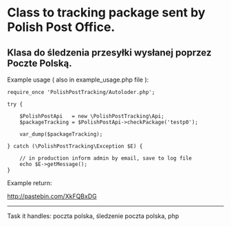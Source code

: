 Class to tracking package sent by Polish Post Office.
=====================================================
Klasa do śledzenia przesyłki wysłanej poprzez Poczte Polską.
------------------------------------------------------------------

Example usage ( also in example_usage.php file ):

	require_once 'PolishPostTracking/Autoloder.php';

	try {

		$PolishPostApi   = new \PolishPostTracking\Api;
		$packageTracking = $PolishPostApi->checkPackage('testp0');

		var_dump($packageTracking);

	} catch (\PolishPostTracking\Exception $E) {

		// in production inform admin by email, save to log file
		echo $E->getMessage();
	}

Example return:

http://pastebin.com/XkFQBxDG

-----
Task it handles:
poczta polska, śledzenie poczta polska, php